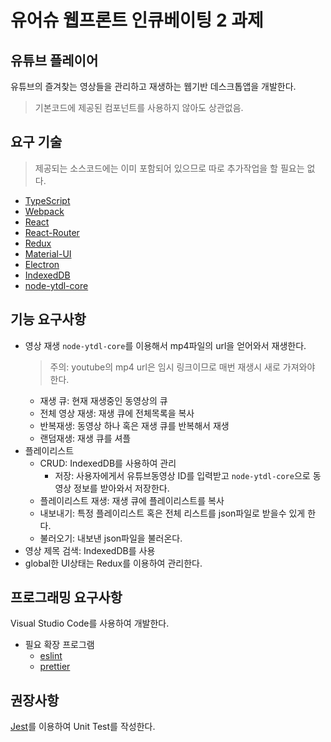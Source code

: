 # 유어슈 웹프론트 인큐베이팅 2 과제

## 유튜브 플레이어

유튜브의 즐겨찾는 영상들을 관리하고 재생하는 웹기반 데스크톱앱을 개발한다.

> 기본코드에 제공된 컴포넌트를 사용하지 않아도 상관없음.

## 요구 기술

> 제공되는 소스코드에는 이미 포함되어 있으므로 따로 추가작업을 할 필요는 없다.

- [TypeScript](https://www.typescriptlang.org/docs/home.html)
- [Webpack](https://webpack.js.org/concepts/)
- [React](https://ko.reactjs.org/tutorial/tutorial.html)
- [React-Router](https://reacttraining.com/react-router/web/guides/quick-start)
- [Redux](https://redux.js.org/introduction/getting-started)
- [Material-UI](https://material-ui.com/)
- [Electron](https://www.electronjs.org/docs)
- [IndexedDB](https://developer.mozilla.org/ko/docs/Web/API/IndexedDB_API/Using_IndexedDB)
- [node-ytdl-core](https://github.com/fent/node-ytdl-core)

## 기능 요구사항

- 영상 재생
  `node-ytdl-core`를 이용해서 mp4파일의 url을 얻어와서 재생한다.
  > 주의: youtube의 mp4 url은 임시 링크이므로 매번 재생시 새로 가져와야 한다.
  - 재생 큐: 현재 재생중인 동영상의 큐
  - 전체 영상 재생: 재생 큐에 전체목록을 복사
  - 반복재생: 동영상 하나 혹은 재생 큐를 반복해서 재생
  - 랜덤재생: 재생 큐를 셔플
- 플레이리스트
  - CRUD: IndexedDB를 사용하여 관리
    - 저장: 사용자에게서 유튜브동영상 ID를 입력받고 `node-ytdl-core`으로 동영상 정보를 받아와서 저장한다.
  - 플레이리스트 재생: 재생 큐에 플레이리스트를 복사
  - 내보내기: 특정 플레이리스트 혹은 전체 리스트를 json파일로 받을수 있게 한다.
  - 불러오기: 내보낸 json파일을 불러온다.
- 영상 제목 검색: IndexedDB를 사용
- global한 UI상태는 Redux를 이용하여 관리한다.

## 프로그래밍 요구사항

Visual Studio Code를 사용하여 개발한다.

- 필요 확장 프로그램
  - [eslint](https://marketplace.visualstudio.com/items?itemName=dbaeumer.vscode-eslint)
  - [prettier](https://marketplace.visualstudio.com/items?itemName=esbenp.prettier-vscode)

## 권장사항

[Jest](https://jestjs.io/docs/en/getting-started.html)를 이용하여 Unit Test를 작성한다.
